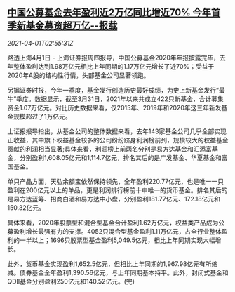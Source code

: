 <!--1617246063000-->
[中国公募基金去年盈利近2万亿同比增近70% 今年首季新基金募资超万亿--报载](https://cn.reuters.com/article/china-mutual-funds-0401-thur-idCNKBS2BO3ZS)
------

<div><i>2021-04-01T02:55:31Z</i></div><p>路透上海4月1日 - 上海证券报周四报导，中国公募基金2020年年报披露完毕，去年整体盈利达到1.98万亿元相比上年同期的1.17万亿元增长了近70%；受益于2020年A股的结构性行情，头部基金公司显著领跑。</p><p>另据证券时报，今年一季度，基金发行创造历史最好成绩，为史上新基金发行“最牛”季度。数据显示，截至3月31日，2021年以来共成立422只新基金，合计募集资金1.07万亿元。对比历史数据来看，仅2015年、2019年和2020年这三年新发基金规模超过了1万亿元。</p><p>上证报报导指出，从基金公司的整体数据来看，去年143家基金公司几乎全部实现正收益，其中旗下权益基金较多的公司纷纷跻身利润榜前列，规模较大的权益基金贡献的利润相当显著;具体来看，利润榜上前两名分别是易方达基金和汇添富基金，分别盈利1,608.05亿元和1,114.7亿元，排名其后的是广发基金、华夏基金和富国基金。</p><p>单只产品方面，天弘余额宝依然保持领先，全年盈利220.77亿元，也是唯一一只盈利在200亿元以上的单品，更是利润排行榜前十中唯一的货币基金。排名其后的是易方达蓝筹、招商白酒和易方达中小盘，分别盈利181.77亿元、172.18亿元和150.32亿元。</p><p>具体来看，2020年股票型和混合型基金合计盈利1.62万亿元，权益类产品成为公募盈利增长最强有力的支撑。4052只混合型基金盈利1.11万亿元，占全行业整体盈利的一半以上；1696只股票型基金盈利5,049.5亿元，相比上年同期实现大幅增长。</p><p>此外，货币基金实现盈利1,652.5亿元，但相比上年同期的1,967.98亿元有所缩减。债券基金全年盈利1,390.56亿元，与上年同期基本持平。此外，封闭式基金和QDII基金分别盈利250亿元和140.52亿元。(完)</p>
